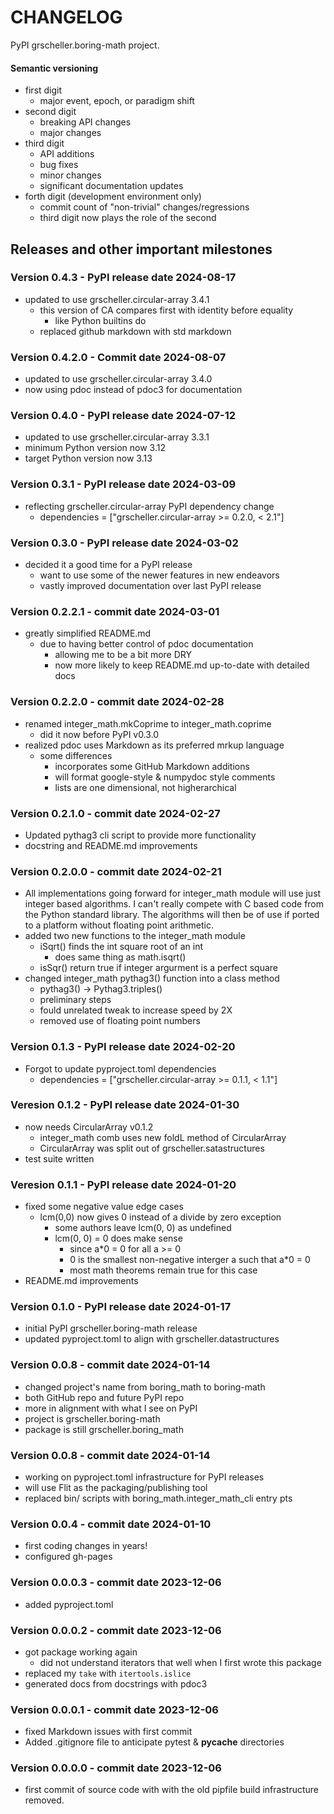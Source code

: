 # CHANGELOG

PyPI grscheller.boring-math project.

#### Semantic versioning

* first digit
  * major event, epoch, or paradigm shift
* second digit
  * breaking API changes
  * major changes
* third digit
  * API additions
  * bug fixes
  * minor changes
  * significant documentation updates
* forth digit (development environment only)
  * commit count of "non-trivial" changes/regressions
  * third digit now plays the role of the second

## Releases and other important milestones

### Version 0.4.3 - PyPI release date 2024-08-17

* updated to use grscheller.circular-array 3.4.1
  * this version of CA compares first with identity before equality
    * like Python builtins do
  * replaced github markdown with std markdown

### Version 0.4.2.0 - Commit date 2024-08-07

* updated to use grscheller.circular-array 3.4.0
* now using pdoc instead of pdoc3 for documentation

### Version 0.4.0 - PyPI release date 2024-07-12

* updated to use grscheller.circular-array 3.3.1
* minimum Python version now 3.12
* target Python version now 3.13

### Version 0.3.1 - PyPI release date 2024-03-09

* reflecting grscheller.circular-array PyPI dependency change
  * dependencies = ["grscheller.circular-array >= 0.2.0, < 2.1"]

### Version 0.3.0 - PyPI release date 2024-03-02

* decided it a good time for a PyPI release
  * want to use some of the newer features in new endeavors
  * vastly improved documentation over last PyPI release

### Version 0.2.2.1 - commit date 2024-03-01

* greatly simplified README.md
  * due to having better control of pdoc documentation
    * allowing me to be a bit more DRY
    * now more likely to keep README.md up-to-date with detailed docs

### Version 0.2.2.0 - commit date 2024-02-28

* renamed integer_math.mkCoprime to integer_math.coprime
  * did it now before PyPI v0.3.0
* realized pdoc uses Markdown as its preferred mrkup language
  * some differences
    * incorporates some GitHub Markdown additions
    * will format google-style & numpydoc style comments
    * lists are one dimensional, not higherarchical

### Version 0.2.1.0 - commit date 2024-02-27

* Updated pythag3 cli script to provide more functionality
* docstring and README.md improvements

### Version 0.2.0.0 - commit date 2024-02-21

* All implementations going forward for integer_math module will use
  just integer based algorithms. I can't really compete with C based
  code from the Python standard library. The algorithms will then be
  of use if ported to a platform without floating point arithmetic.
* added two new functions to the integer_math module
  * iSqrt() finds the int square root of an int
    * does same thing as math.isqrt()
  * isSqr() return true if integer argurment is a perfect square
* changed integer_math pythag3() function into a class method
  * pythag3() -> Pythag3.triples() 
  * preliminary steps
  * fould unrelated tweak to increase speed by 2X
  * removed use of floating point numbers

### Version 0.1.3 - PyPI release date 2024-02-20

* Forgot to update pyproject.toml dependencies
  * dependencies = ["grscheller.circular-array >= 0.1.1, < 1.1"]

### Veresion 0.1.2 - PyPI release date 2024-01-30

* now needs CircularArray v0.1.2
  * integer_math comb uses new foldL method of CircularArray
  * CircularArray was split out of grscheller.satastructures
* test suite written

### Veresion 0.1.1 - PyPI release date 2024-01-20

* fixed some negative value edge cases
  * lcm(0,0) now gives 0 instead of a divide by zero exception
    * some authors leave lcm(0, 0) as undefined
    * lcm(0, 0) = 0 does make sense
      * since a*0 = 0 for all a >= 0
      * 0 is the smallest non-negative interger a such that a*0 = 0
      * most math theorems remain true for this case
* README.md improvements

### Version 0.1.0 - PyPI release date 2024-01-17

* initial PyPI grscheller.boring-math release
* updated pyproject.toml to align with grscheller.datastructures

### Version 0.0.8 - commit date 2024-01-14

* changed project's name from boring_math to boring-math
* both GitHub repo and future PyPI repo
* more in alignment with what I see on PyPI
* project is grscheller.boring-math
* package is still grscheller.boring_math

### Version 0.0.8 - commit date 2024-01-14

* working on pyproject.toml infrastructure for PyPI releases
* will use Flit as the packaging/publishing tool
* replaced bin/ scripts with boring_math.integer_math_cli entry pts

### Version 0.0.4 - commit date 2024-01-10

* first coding changes in years!
* configured gh-pages

### Version 0.0.0.3 - commit date 2023-12-06

* added pyproject.toml

### Version 0.0.0.2 - commit date 2023-12-06

* got package working again
  * did not understand iterators that well when I first wrote this package
* replaced my `take` with `itertools.islice`
* generated docs from docstrings with pdoc3

### Version 0.0.0.1 - commit date 2023-12-06

* fixed Markdown issues with first commit
* Added .gitignore file to anticipate pytest & __pycache__ directories
 
### Version 0.0.0.0 - commit date 2023-12-06

* first commit of source code with with the old pipfile build
  infrastructure removed.

